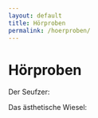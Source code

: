 ```yaml
---
layout: default
title: Hörproben
permalink: /hoerproben/
---
```


<script src="/scripts/audiojs/audio.min.js"></script>

<script>
  audiojs.events.ready(function() {
    var as = audiojs.createAll();
  });
</script>


Hörproben
=========

Der Seufzer: <audio src="/assets/seufzer.mp3" preload="none">Der Seufzer</audio>

Das ästhetische Wiesel: <audio src="/assets/wiesel.mp3" preload="none">Das ästhetische Wiesel</audio>

